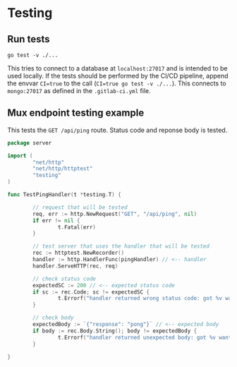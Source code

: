 # Testing


## Run tests

`go test -v ./...` 

This tries to connect to a database at `localhost:27017` and is intended to be used locally. If the tests should be performed by the CI/CD pipeline, append the envvar `CI=true` to the call (`CI=true go test -v ./...`). This connects to `mongo:27017` as defined in the `.gitlab-ci.yml` file.

## Mux endpoint testing example

This tests the `GET /api/ping` route. Status code and reponse body is tested.

```go
package server

import (
        "net/http"
        "net/http/httptest"
        "testing"
)

func TestPingHandler(t *testing.T) {

        // request that will be tested
        req, err := http.NewRequest("GET", "/api/ping", nil)
        if err != nil {
                t.Fatal(err)
        }

        // test server that uses the handler that will be tested
        rec := httptest.NewRecorder()
        handler := http.HandlerFunc(pingHandler) // <-- handler
        handler.ServeHTTP(rec, req)

        // check status code
        expectedSC := 200 // <-- expected status code
        if sc := rec.Code; sc != expectedSC {
                t.Errorf("handler returned wrong status code: got %v want %v", sc, expectedSC)
        }

        // check body
        expectedBody := `{"response": "pong"}` // <-- expected body
        if body := rec.Body.String(); body != expectedBody {
                t.Errorf("handler returned unexpected body: got %v want %v", body, expectedBody)
        }

}
```
